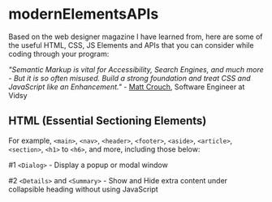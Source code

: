 # modernElementsAPIs

Based on the web designer magazine I have learned from, here are some of the useful HTML, CSS, JS Elements and APIs that you can consider while coding through your program: 

_"Semantic Markup is vital for Accessibility, Search Engines, and much more - But it is so often misused. Build a strong foundation and treat CSS and JavaScript like an Enhancement."_ - [Matt Crouch](https://twitter.com/mattcrouchuk), Software Engineer at Vidsy 

## HTML (Essential Sectioning Elements)

For example, `<main>`, `<nav>`, `<header>`, `<footer>`, `<aside>`, `<article>`, `<section>`, `<h1>` to `<h6>`, and more, including those below:  

#1 `<Dialog>` - Display a popup or modal window

#2 `<Details>` and `<Summary>` - Show and Hide extra content under collapsible heading without using JavaScript 
